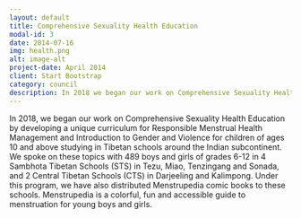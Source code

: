 ```yaml
---
layout: default
title: Comprehensive Sexuality Health Education
modal-id: 3
date: 2014-07-16
img: health.png
alt: image-alt
project-date: April 2014
client: Start Bootstrap
category: council
description: In 2018 we began our work on Comprehensive Sexuality Health Education by developing a unique curriculum for Responsible Menstrual Health Management and Introduction to Gender and Violence for children of ages 10 and above studying in Tibetan schools around the Indian subcontinent.
---
```


In 2018, we began our work on Comprehensive Sexuality Health Education by developing a unique curriculum for Responsible Menstrual Health Management and Introduction to Gender and Violence for children of ages 10 and above studying in Tibetan schools around the Indian subcontinent. We spoke on these topics with 489 boys and girls of grades 6-12 in 4 Sambhota Tibetan Schools (STS) in Tezu, Miao, Tenzingang and Sonada, and 2 Central Tibetan Schools (CTS) in Darjeeling and Kalimpong.
Under this program, we have also distributed Menstrupedia comic books to these schools. Menstrupedia is a colorful, fun and accessible guide to menstruation for young boys and girls.

